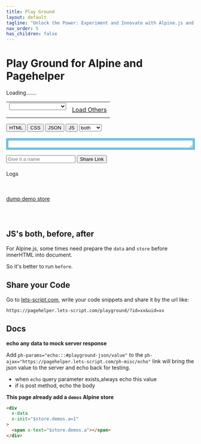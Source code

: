 ```yaml
---
title: Play Ground
layout: default
tagline: "Unlock the Power: Experiment and Innovate with Alpine.js and PageHelper – Your Playground for Interactive Frontend Development!"
nav_order: 5
has_children: false
---
```


# Play Ground for Alpine and Pagehelper

<div x-data="{...demos(), loading: false, showLoadAll: false}">
<span x-show="initLoading">Loading.......</span>
<table x-show="! initLoading">
<tr>
<td>
<form class="ph">
<select
  x-model="$store.demos.currentItem.id"
  x-bind="initdemo"
  x-on:change="
    $store.demos.setCurrentItem($el.value);
    loading='Please select a Demo';
    $nextTick(() => $dispatch('demo-change', {}))"
  name="demo">
  <option value='' disabled x-text="loading ? 'Loading...' : 'Please select a Demo'">
  Please select a Demo
  </option>
  <template x-for="item in $store.demos.all">
    <option x-bind:value="item.id + ''" x-text="`${item.name}(${item.id})`">hello</option>
  </template>
</select>
</form>
</td>
<td>
<a x-bind="loadalldemos" href="#" x-show="showLoadAll" x-text="loading ? 'Loading...' : 'Load Others' ">Load Others</a>
</td>
</tr>
</table>

<div x-data="{
  activetab: $persist('html'), 
  styles: {color: ''}
  }">
<div>
<button
  type="button"
  x-bind:disabled="activetab === 'html'"
  x-on:click="activetab = 'html'"
  class="btn btn-sm" >
HTML
</button>
<button
  type="button"
  x-bind:disabled="activetab === 'css'"
  x-on:click="activetab = 'css'"
  class="btn btn-sm" >
CSS
</button>
<button
  type="button"
  x-bind:disabled="activetab === 'json'"
  x-on:click="activetab = 'json'"
  class="btn btn-sm" >
<span x-bind:style="styles">JSON</span>
</button>
<button
  type="button"
  x-bind:disabled="activetab === 'js'"
  x-on:click="activetab = 'js'"
  class="btn btn-sm" >
JS
</button>
<select x-bind:disabled="activetab !== 'js'" x-model="runjsAt">
<option value="both">both</option>
<option value="before">before</option>
<option value="after">after</option>
</select>
</div>
<div class="cm-editor-wrap"
 id="html-cm-wrap"
 x-show="activetab === 'html'">
  <input
    type="hidden"
    name="html"
    id="playground-html"
    x-on:demo-change.window="
      $el.value=$store.demos.currentItem.html;
      $dispatch('writeback', {value: $store.demos.currentItem.html})"
    x-on:cmwritein.debounce.2000ms="
      if($event.detail.cmid === 'playground-html')
      { 
        $store.demos.currentItem.html = $event.detail.value;
        $dispatch('html-change', {});
      }"
    data-final-try="/devtools/finaltry"
    data-finalc="https://lets-script.com/devtools/ph-playground-completion"
    data-lang="html"
    data-max-height="400px"
    data-firewritein
    data-min-height="100px"
    data-resizable
    data-mode="normal"
  />
</div>
<div class="cm-editor-wrap"
  id="js-cm-wrap"
 x-show="activetab === 'js'">
  <input
    type="hidden"
    name="js"
    id="playground-js"
    x-on:demo-change.window="
      $el.value=$store.demos.currentItem.jsvalue;
      $dispatch('writeback', {value: $store.demos.currentItem.jsvalue})"
    x-on:cmwritein.debounce.1000ms="if($event.detail.cmid === 'playground-js'){ 
      $store.demos.currentItem.jsvalue = $event.detail.value;
      $dispatch('js-change', {});
      }"
    data-lang="javascript"
    data-max-height="400px"
    data-min-height="100px"
    data-firewritein
    data-resizable
    data-linter="eslint"
    data-mode="normal"
  />
</div>
<div class="cm-editor-wrap"
 id="css-cm-wrap"
 x-show="activetab === 'css'">
  <input
    type="hidden"
    name="css"
    id="playground-css"
    x-on:demo-change.window="
      $el.value=$store.demos.currentItem.cssvalue;
      $dispatch('writeback', {value: $store.demos.currentItem.cssvalue})"
    x-on:cmwritein.debounce.1000ms="
      if($event.detail.cmid === 'playground-css')
      { 
        $store.demos.currentItem.cssvalue = $event.detail.value;
        $dispatch('css-change', {});
      }"
    data-lang="css"
    data-max-height="400px"
    data-resizable
    data-firewritein
    data-linter="stylelint"
    data-mode="normal"
  />
</div>
<div class="cm-editor-wrap"
 id="json-cm-wrap"
 x-show="activetab === 'json'">
  <input
    type="hidden"
    name="json"
    id="playground-json"
    x-on:demo-change.window="
      $el.value=$store.demos.currentItem.jsonvalue;
      $dispatch('writeback', {value: $store.demos.currentItem.jsonvalue})"
    x-on:cmwritein.debounce.1000ms="
    if($event.detail.cmid === 'playground-json'){ 
      $store.demos.currentItem.jsonvalue = $event.detail.value;
      try { 
        JSON.parse($event.detail.value || '{}');
        styles.color='';
        $dispatch('json-change', {});
      } catch (error) {
        styles.color='red'};
      };"
    data-lang="json"
    data-max-height="400px"
    data-firewritein
    data-resizable
    data-mode="normal"
  />
</div>

</div>

<div style="margin-top: 18px;border: thick double #32a1ce;padding:10px;resize:vertical;overflow:auto;"
 id="playground-result" x-bind="setResultInnerHTML">
</div>

<div class="ph" x-data="{btnLabel: 'Share Link', demoname: ''}" style="margin-top: 15px;">
<input type="text" name="demoname" placeholder="Give it a name" x-model="demoname"/>
<button
  type="button"
  class="btn btn-sm"
  x-on:click="
    $store.demos.copyCurrentLink(demoname);
    btnLabel='Copied';
    setTimeout(() => {btnLabel = 'Share Link'}, 2000)">
<span x-text="btnLabel">Share Link</span>
</button>
</div>

<div style="margin-top: 20px;">
<span>Logs</span>
<div id="console">
<pre>
<code x-effect="$store.demos.currentItem.html;$el.innerHTML='';"></code>
</pre>
</div>
</div>

<div style="margin-top: 20px;" x-data="{dumpValue: '', show: false}">
<a href="#" x-on:click.prevent="dumpValue = dumpStore(); show = ! show">dump demo store</a>
<pre>
<code x-text="dumpValue" x-show="show">
</code>
</pre>
</div>
</div>

## JS's both, before, after

For Alpine.js, some times need prepare the `data` and `store` before innerHTML into document.

So it's better to run `before`.

## Share your Code

Go to [lets-script.com](https://lets-script.com), write your code snippets and share it by the url like:

`https://pagehelper.lets-script.com/playground/?id=xx&uid=xx`

## Docs

**echo any data to mock server response**

Add `ph-params="echo:::#playground-json/value"` to the `ph-ajax="https://pagehelper.lets-script.com/ph-misc/echo"` link will bring the json value to the server and echo back for testing.

- when `echo` query parameter exists,always echo this value
- if is post method, echo the body

**This page already add a `demos` Alpine store**

```html
<div
  x-data
  x-init="$store.demos.a=1"
>
  <span x-text="$store.demos.a"></span>
</div>
```
